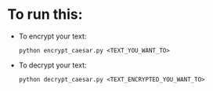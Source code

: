 # To run this:
- To encrypt your text:
    ```
    python encrypt_caesar.py <TEXT_YOU_WANT_TO>
    ```
- To decrypt your text:
    ```
    python decrypt_caesar.py <TEXT_ENCRYPTED_YOU_WANT_TO>
    ```
